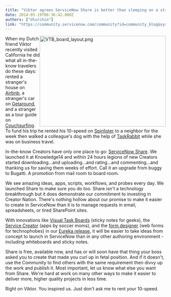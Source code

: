```yaml
---
title: "Viktor agrees ServiceNow Share is better than sleeping on a strangers couch"
date: 2014-05-19T06:36:42.000Z
authors: ["dturchin"]
link: "https://community.servicenow.com/community?id=community_blog&sys_id=6c8de269dbd0dbc01dcaf3231f96198b"
---
```

<p class="p1"><span><img   alt="VTB_board_layout.png" class="image-0 jive-image" height="284" src="f0bfc18adb181b04ed6af3231f961973.iix" style="height: 283.587px; width: 396px; float: right;" width="396"/>When my Dutch friend <span>Viktor</span> recently visited California he did what all in-the-know travelers do these days: rented a stranger's house on <a href="https://www.airbnb.com/"><span>Airbnb</span></a>, a stranger's car on <a href="http://www.getaround.com/"><span>Getaround</span></a>, and a stranger as a tour guide on <a href="https://www.couchsurfing.org/"><span>Couchsurfing</span></a>. To fund his trip he rented his 10-speed on <a href="https://www.spinlister.com/"><span>Spinlister</span></a> to a neighbor for the week then walked a colleague's dog with the help of <a href="https://www.taskrabbit.com/"><span>TaskRabbit</span></a> while she was on business travel.</span></p><p class="p2"></p><p class="p1"><span>In-the-know Creators have only one place to go: <a href="https://share.servicenow.com/app.do#/home/false"><span>ServiceNow</span> Share</a>. We launched it at Knowledge14 and within 24 hours legions of new Creators started downloading…and uploading…and rating…and commenting…and thanking us for saving them weeks of effort. Call it an upgrade from buggy to <span>Bugatti</span>. A promotion from mail room to board room.</span></p><p class="p2"></p><p class="p1"><span>We see amazing ideas, <span>apps</span>, scripts, <span>workflows</span>, and probes every day. We launched Share to make sure you do too. Share isn't a technology breakthrough but it does demonstrate our commitment to investing in Creator Nation. There's nothing hollow about our promise to make it easier to create in <span>ServiceNow</span> than it is to manage requests in email, spreadsheets, or tired <span>SharePoint</span> sites.</span></p><p class="p2"></p><p class="p1"><span>With innovations like <a title="ki.servicenow.com/index.php?title=Visual_Task_Boards" href="http://wiki.servicenow.com/index.php?title=Visual_Task_Boards">Visual Task Boards</a> (sticky notes for <span>geeks</span>), the <a title="ki.servicenow.com/index.php?title=Service_Creator" href="http://wiki.servicenow.com/index.php?title=Service_Creator">Service Creator</a> (<span>apps</span> by soccer moms), and the <a title="iki.servicenow.com/index.php?title=Using_Forms" href="https://wiki.servicenow.com/index.php?title=Using_Forms">form designer</a> (web forms for <span>technophobes</span>) in our <a title="ki.servicenow.com/index.php?title=Eureka_Release_Notes" href="http://wiki.servicenow.com/index.php?title=Eureka_Release_Notes">Eureka release</a>, it will be easier to take ideas from concept to launch in <span>ServiceNow</span> than in any other authoring environment - including whiteboards and sticky notes.</span></p><p class="p2"></p><p class="p1">Share is free, available now, and has or will soon have that thing your boss asked you to create that made you curl up in fetal position. And if it doesn't, use the Community to find others with the same requirement then divvy up the work and publish it. Most important, let us know what else you want from Share. We're hard at work on many other ways to make it easier to deliver more, higher quality projects in less time.</p><p class="p2"></p><p class="p1"><span>Right on <span>Viktor</span>. You inspired us. Just don't ask me to rent your 10-speed.</span><span class="s1"> </span></p>